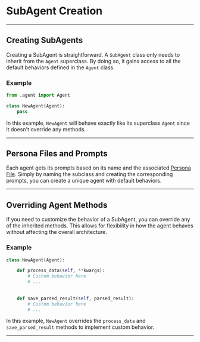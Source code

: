 # SubAgent Creation

---

## Creating SubAgents

Creating a SubAgent is straightforward. A `SubAgent` class only needs to inherit from the `Agent` superclass. By doing so, it gains access to all the default behaviors defined in the `Agent` class.

### Example
```python
from .agent import Agent

class NewAgent(Agent):
    pass
```

In this example, `NewAgent` will behave exactly like its superclass `Agent` since it doesn't override any methods.

---

## Persona Files and Prompts

Each agent gets its prompts based on its name and the associated [Persona File](./Persona.md). Simply by naming the subclass and creating the corresponding prompts, you can create a unique agent with default behaviors.

---

## Overriding Agent Methods

If you need to customize the behavior of a SubAgent, you can override any of the inherited methods. This allows for flexibility in how the agent behaves without affecting the overall architecture.

### Example
```python
class NewAgent(Agent):

    def process_data(self, **kwargs):
        # Custom behavior here
        # ...
     
    
    def save_parsed_result(self, parsed_result):
        # Custom behavior here
        # ...
```

In this example, `NewAgent` overrides the `process_data` and `save_parsed_result` methods to implement custom behavior.

---

